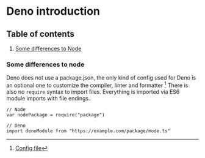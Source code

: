 # Deno introduction

## Table of contents

1. [Some differences to Node](##some-differences-to-node)

### Some differences to node

Deno does not use a package.json, the only kind of config used for Deno is an optional one to customize the compiler, linter and formatter [^1]
There is also no `require` syntax to import files. Everything is imported via ES6 module imports with file endings.

```
// Node
var nodePackage = require("package")

// Deno
import denoModule from "https://example.com/package/mode.ts"
```

[^1]: [Config file](https://deno.land/manual@v1.19.2/getting_started/configuration_file)